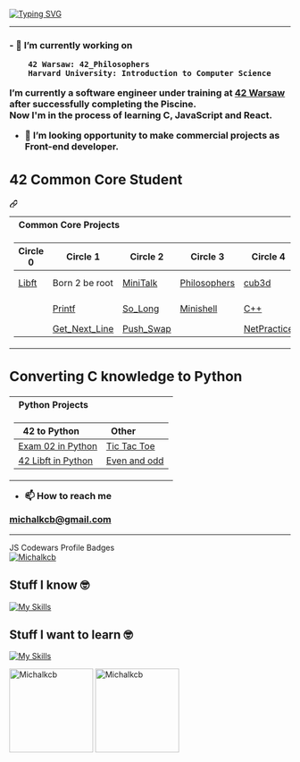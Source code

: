 

[![Typing SVG](https://readme-typing-svg.demolab.com?font=Fira+Code&pause=1000&random=false&width=435&lines=Hello+I'm+Michael)](https://git.io/typing-svg)
<hr>
<h3>       
- 🔭 I’m currently working on <br>

        42 Warsaw: 42_Philosophers
        Harvard University: Introduction to Computer Science
 I’m currently a software engineer under training at <a href="https://42warsaw.pl/">42 Warsaw</a> after successfully completing the Piscine.<br>
    Now I'm in the process of learning C, JavaScript and React.


- 🤔 I’m looking opportunity to make commercial projects as Front-end developer.
  
<div class="markdown-heading" dir="auto">
        <h2 class="heading-element" dir="auto">42 Common Core Student</h2>
                <svg viewBox="0 0 14 14" version="1.1" width="14" height="14" aria-hidden="true">
                <path d="m7.775 3.275 1.25-1.25a3.5 3.5 0 1 1 4.95 4.95l-2.5 2.5a3.5 3.5 0 0 1-4.95 0 .751.751 0 0 1 .018-1.042.751.751 0 0 1 1.042-.018 1.998 1.998 0 0 0 2.83 0l2.5-2.5a2.002 2.002 0 0 0-2.83-2.83l-1.25 1.25a.751.751 0 0 1-1.042-.018.751.751 0 0 1-.018-1.042Zm-4.69 9.64a1.998 1.998 0 0 0 2.83 0l1.25-1.25a.751.751 0 0 1 1.042.018.751.751 0 0 1 .018 1.042l-1.25 1.25a3.5 3.5 0 1 1-4.95-4.95l2.5-2.5a3.5 3.5 0 0 1 4.95 0 .751.751 0 0 1-.018 1.042.751.751 0 0 1-1.042.018 1.998 1.998 0 0 0-2.83 0l-2.5 2.5a1.998 1.998 0 0 0 0 2.83Z">
        </path>
        </svg>
</div>
<markdown-accessiblity-table data-catalyst="">
        <table tabindex="0">
<tbody><tr>
<th align="left"> &nbsp; Common Core Projects</th>
</tr>
<tr>
<td>
<table>
<thead>
<tr>
<th>Circle 0</th>
<th>Circle 1</th>
<th>Circle 2</th>
<th>Circle 3</th>
<th>Circle 4</th>
<th>Circle 5</th>
<th>Circle 6</th>
</tr>
</thead>
<tbody>
<tr>
<td><a href="https://github.com/Michalkcb/42_Warsaw_Core/tree/main/libft">Libft</a></td>
<td>Born 2 be root</td>
<td><a href="https://github.com/Michalkcb/42_Minitalk">MiniTalk</a></td>
<td><a href="https://github.com/Michalkcb/42_philosophers">Philosophers</a></td>
<td><a href="https://github.com/Michalkcb/cub3d">cub3d</a></td>       
<td>Not yet</td>
<td>Not yet</td>
</tr>
<tr>
<td></td>
<td><a href="https://github.com/Michalkcb/42_Warsaw_Core/tree/main/ft_printf">Printf</a></td>
<td><a href="https://github.com/Michalkcb/42_so_long">So_Long</a></td>
<td><a href="https://github.com/Michalkcb/42_Minishell">Minishell</a></td>
<td><a href="https://github.com/Michalkcb/cpp_patrt_1">C++</a></td>
        
<td>Not yet</td>
<td></td>
</tr>
<tr>
<td></td>
<td><a href="https://github.com/Michalkcb/42_Warsaw_Core/tree/main/get_next_line">Get_Next_Line</a></td>
<td><a href="https://github.com/Michalkcb/42_push_swap">Push_Swap</a></td>
<td></td>
<td><a href="https://github.com/Michalkcb/NetPractice">NetPractice</a></td>
<td></td>
<td></td>
</tr>
</tbody>
</table>
</td>
</tr></tbody></table></markdown-accessiblity-table>




<div class="markdown-heading" dir="auto">
        <h2 class="heading-element" dir="auto">Converting C knowledge to Python</h2>
<markdown-accessiblity-table data-catalyst="">
        <table tabindex="0">
<tbody><tr>
<th align="left"> &nbsp; Python Projects</th>
</tr>
        
<tr>
<td>
<table>
    <thead>
        <tr>
            <th align="left">&nbsp; 42 to Python</th>
            <th align="left">&nbsp; Other</th>
        </tr>
    </thead>
    <tbody>
        <tr>
            <td><a href="https://github.com/Michalkcb/42_C_To_Python/tree/main/Egzam/Rank-02">Exam 02 in Python</a></td>
            <td><a href="https://github.com/Michalkcb/Python/tree/main/wyzwaniePython/ticTacToe">Tic Tac Toe</a></td>
        </tr>
        <tr>
            <td><a href="https://github.com/Michalkcb/42_Python_Libft">42 Libft in Python</a></td>
            <td><a href="https://github.com/Michalkcb/Python/tree/main/even%26odd">Even and odd</a></td>
        </tr>
    </tbody>
</table>


</td>
</tr></tbody></table></markdown-accessiblity-table>

- 📫 How to reach me

michalkcb@gmail.com
</h3>
<hr>
JS Codewars Profile Badges
<br>
<span>
<a href="https://www.codewars.com/users/Michalkcb" target=blank>
  <img src="https://www.codewars.com/users/Michalkcb/badges/large" alt="Michalkcb"/>
</a>
        <!--https://www.codewars.com/users/Michalkcb-->
</span>

## Stuff I know 🤓
[![My Skills](https://skillicons.dev/icons?i=js,c,react,git,github,nodejs,html,css,sass,tailwind,bootstrap,raspberrypi,vscode)](https://skillicons.dev)

## Stuff I want to learn 🤓
[![My Skills](https://skillicons.dev/icons?i=mongodb,react,angular,mysql,php)](https://skillicons.dev)



<span>
<img  height="150px" src="https://github-readme-stats.vercel.app/api/top-langs?username=Michalkcb&show_icons=true&locale=en&layout=compact&theme=transparent" alt="Michalkcb" /> 
</span>

<span>
<img height="150px" src="https://github-readme-stats.vercel.app/api?username=Michalkcb&show_icons=true&locale=en&theme=transparent&hide=prs,issues,contribs" alt="Michalkcb" />
</span>


<!-- **Michalkcb/Michalkcb** is a ✨ _special_ ✨ repository because its `README.md` (this file) appears on your GitHub profile.

Here are some ideas to get you started:

- 🔭 I’m currently working on ...
- 🌱 I’m currently learning ...
- 👯 I’m looking to collaborate on ...

- 💬 Ask me about ...

- 😄 Pronouns: ...
- ⚡ Fun fact: ... -->
